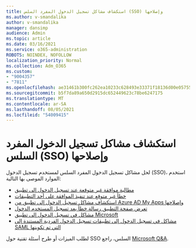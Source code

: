 ```yaml
---
title: استكشاف مشاكل تسجيل الدخول المفرد السلس (SSO) وإصلاحها
ms.author: v-smandalika
author: v-smandalika
manager: dansimp
audience: Admin
ms.topic: article
ms.date: 03/16/2021
ms.service: o365-administration
ROBOTS: NOINDEX, NOFOLLOW
localization_priority: Normal
ms.collection: Adm_O365
ms.custom:
- "9004357"
- "7811"
ms.openlocfilehash: ae31461b300fc262ea10233c628493e33371f18136d00e05755971c08d2ba3d3
ms.sourcegitcommit: b5f7da89a650d2915dc652449623c78be6247175
ms.translationtype: MT
ms.contentlocale: ar-SA
ms.lasthandoff: 08/05/2021
ms.locfileid: "54009415"
---
```

# <a name="troubleshoot-seamless-single-sign-on-sso-user-sign-in-issues"></a>استكشاف مشاكل تسجيل الدخول المفرد السلس (SSO) وإصلاحها

لحل مشاكل تسجيل الدخول المفرد السلس لمستخدم تسجيل الدخول (SSO)، استخدم الموارد الموصى بها التالية:

- [مطالبة موافقة غير متوقعة عند تسجيل الدخول إلى تطبيق](https://docs.microsoft.com/azure/active-directory/manage-apps/application-sign-in-unexpected-user-consent-prompt) 
- [خطأ غير متوقع عند تنفيذ الموافقة على أحد التطبيقات](https://docs.microsoft.com/azure/active-directory/manage-apps/application-sign-in-unexpected-user-consent-error) 
- [استكشاف مشاكل تسجيل الدخول إلى تطبيق من Azure AD My Apps وإصلاحها](https://docs.microsoft.com/azure/active-directory/manage-apps/application-sign-in-other-problem-access-panel) 
- [تعرض صفحة التطبيق رسالة خطأ بعد تسجيل المستخدم الدخول](https://docs.microsoft.com/azure/active-directory/manage-apps/application-sign-in-problem-application-error)
- [مشاكل في تسجيل الدخول إلى تطبيق Microsoft](https://docs.microsoft.com/azure/active-directory/manage-apps/application-sign-in-problem-first-party-microsoft) 
- [مشاكل في تسجيل الدخول إلى تطبيقات تسجيل الدخول الفردية المستندة إلى SAML التي تم تكوينها](https://docs.microsoft.com/azure/active-directory/manage-apps/application-sign-in-problem-federated-sso-gallery)

لطلب الميزات أو طرح أسئلة تقنية حول SSO السلس، راجع [Microsoft Q&A](https://docs.microsoft.com/answers/topics/azure-ad-single-sign-on.html).

